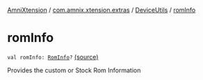 [AmniXtension](../../index.md) / [com.amnix.xtension.extras](../index.md) / [DeviceUtils](index.md) / [romInfo](./rom-info.md)

# romInfo

`val romInfo: `[`RomInfo`](-rom-info/index.md)`?` [(source)](https://github.com/AmniX/AmniXTension/tree/master/AmniXtension/src/main/java/com/amnix/xtension/extras/DeviceUtils.kt#L144)

Provides the custom or Stock Rom Information


